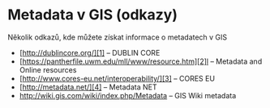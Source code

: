 <!--
title : Metadata v GIS (odkazy)
author : Roman Ožana <ozana@omdesign.cz>
date : 12.11.2005 20:30:44
tags : GIS
-->

# Metadata v GIS (odkazy)

Několik odkazů, kde můžete získat informace o metadatech v GIS

  * [http://dublincore.org/][1] &#8211; DUBLIN CORE
  * [https://pantherfile.uwm.edu/mll/www/resource.htm][2]l &#8211; Metadata and Online resources
  * [http://www.cores-eu.net/interoperability/][3] &#8211; CORES EU
  * [http://metadata.net/][4] &#8211; Metadata NET
  * <http://wiki.gis.com/wiki/index.php/Metadata> &#8211; GIS Wiki metadata

 [1]: http://dublincore.org/ "DUBLIN CORE - Oficiální stránky"
 [2]: https://pantherfile.uwm.edu/mll/www/resource.html
 [3]: http://www.cores-eu.net/interoperability/ "EU CORES"
 [4]: http://metadata.net/ "metadata.NET rozcestník METADAT"
